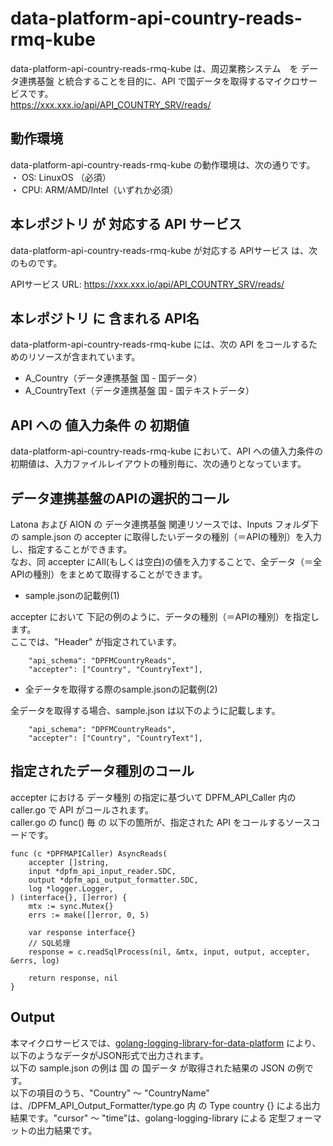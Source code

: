 # data-platform-api-country-reads-rmq-kube

data-platform-api-country-reads-rmq-kube は、周辺業務システム　を データ連携基盤 と統合することを目的に、API で国データを取得するマイクロサービスです。  
https://xxx.xxx.io/api/API_COUNTRY_SRV/reads/

## 動作環境

data-platform-api-country-reads-rmq-kube の動作環境は、次の通りです。  
・ OS: LinuxOS （必須）  
・ CPU: ARM/AMD/Intel（いずれか必須）  


## 本レポジトリ が 対応する API サービス
data-platform-api-country-reads-rmq-kube が対応する APIサービス は、次のものです。

APIサービス URL: https://xxx.xxx.io/api/API_COUNTRY_SRV/reads/

## 本レポジトリ に 含まれる API名
data-platform-api-country-reads-rmq-kube には、次の API をコールするためのリソースが含まれています。  

* A_Country（データ連携基盤 国 - 国データ）
* A_CountryText（データ連携基盤 国 - 国テキストデータ）

## API への 値入力条件 の 初期値
data-platform-api-country-reads-rmq-kube において、API への値入力条件の初期値は、入力ファイルレイアウトの種別毎に、次の通りとなっています。  

## データ連携基盤のAPIの選択的コール

Latona および AION の データ連携基盤 関連リソースでは、Inputs フォルダ下の sample.json の accepter に取得したいデータの種別（＝APIの種別）を入力し、指定することができます。  
なお、同 accepter にAll(もしくは空白)の値を入力することで、全データ（＝全APIの種別）をまとめて取得することができます。  

* sample.jsonの記載例(1)  

accepter において 下記の例のように、データの種別（＝APIの種別）を指定します。  
ここでは、"Header" が指定されています。    
  
```
	"api_schema": "DPFMCountryReads",
	"accepter": ["Country", "CountryText"],
```
  
* 全データを取得する際のsample.jsonの記載例(2)  

全データを取得する場合、sample.json は以下のように記載します。  

```
	"api_schema": "DPFMCountryReads",
	"accepter": ["Country", "CountryText"],
```

## 指定されたデータ種別のコール

accepter における データ種別 の指定に基づいて DPFM_API_Caller 内の caller.go で API がコールされます。  
caller.go の func() 毎 の 以下の箇所が、指定された API をコールするソースコードです。  

```
func (c *DPFMAPICaller) AsyncReads(
	accepter []string,
	input *dpfm_api_input_reader.SDC,
	output *dpfm_api_output_formatter.SDC,
	log *logger.Logger,
) (interface{}, []error) {
	mtx := sync.Mutex{}
	errs := make([]error, 0, 5)

	var response interface{}
	// SQL処理
	response = c.readSqlProcess(nil, &mtx, input, output, accepter, &errs, log)

	return response, nil
}
```

## Output  
本マイクロサービスでは、[golang-logging-library-for-data-platform](https://github.com/latonaio/golang-logging-library-for-data-platform) により、以下のようなデータがJSON形式で出力されます。  
以下の sample.json の例は 国 の 国データ が取得された結果の JSON の例です。  
以下の項目のうち、"Country" ～ "CountryName" は、/DPFM_API_Output_Formatter/type.go 内 の Type country {} による出力結果です。"cursor" ～ "time"は、golang-logging-library による 定型フォーマットの出力結果です。  

```

```
